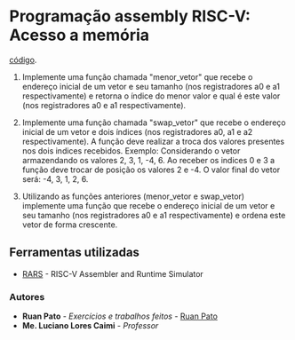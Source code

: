# Programação assembly RISC-V: Acesso a memória #

[código](https://github.com/ruanpato/gex612/tree/master/acesso_a_memoria/acesso_a_memoria.s).

1) Implemente uma função chamada "menor_vetor" que recebe o endereço inicial de um vetor e seu tamanho (nos registradores  a0 e a1 respectivamente) e retorna  o índice do menor valor e qual é este valor (nos registradores  a0 e a1 respectivamente).

2) Implemente uma função chamada "swap_vetor" que recebe o endereço inicial de um vetor e dois índices (nos registradores  a0, a1  e a2 respectivamente). A função deve realizar a troca dos valores presentes nos dois indices recebidos. Exemplo: Considerando o vetor armazendando os valores 2, 3, 1, -4, 6. Ao receber os indices 0 e 3 a função deve trocar de posição os valores 2 e -4. O valor final do vetor será: -4, 3, 1, 2, 6.

3) Utilizando as funções anteriores (menor_vetor e swap_vetor) implemente uma função que  recebe o endereço inicial de um vetor e seu tamanho (nos registradores  a0 e a1 respectivamente) e ordena este vetor de forma crescente.

## Ferramentas utilizadas ##
* [RARS](https://github.com/TheThirdOne/rars) - RISC-V Assembler and Runtime Simulator

### Autores ###

* **Ruan Pato** - *Exercícios e trabalhos feitos* - [Ruan Pato](https://github.com/ruanpato)
* **Me. Luciano Lores Caimi** - *Professor*